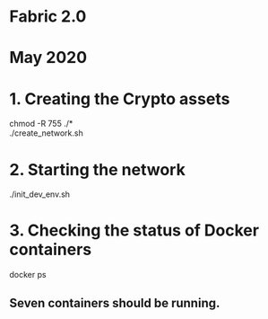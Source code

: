 # Fabric 2.0
# May 2020

# 1. Creating the Crypto assets
chmod -R 755 ./*       <br/>
./create_network.sh    <br/>


# 2. Starting the network 
./init_dev_env.sh       <br/>

# 3. Checking the status of Docker containers
docker ps               <br/>


## Seven containers should be running. 